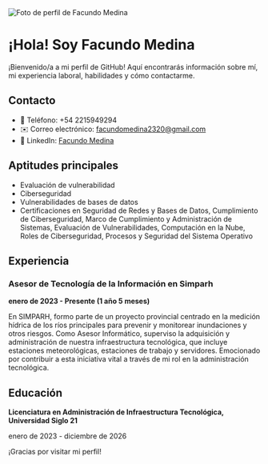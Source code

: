 <!DOCTYPE html>
<html lang="es">
<head>
  <meta charset="UTF-8">
  <meta name="viewport" content="width=device-width, initial-scale=1.0">
  <title>README de Facundo Medina</title>
</head>
<body>

<div class="container">
  <img src="https://via.placeholder.com/150" alt="Foto de perfil de Facundo Medina" class="profile-img">
  <h1>¡Hola! Soy Facundo Medina</h1>
  <p>¡Bienvenido/a a mi perfil de GitHub! Aquí encontrarás información sobre mí, mi experiencia laboral, habilidades y cómo contactarme.</p>
  
  <h2>Contacto</h2>
  <ul>
    <li>📱 Teléfono: +54 2215949294</li>
    <li>✉️ Correo electrónico: <a href="mailto:facundomedina2320@gmail.com">facundomedina2320@gmail.com</a></li>
    <li>💼 LinkedIn: <a href="https://www.linkedin.com/in/facundomedina-832b8a274/">Facundo Medina</a></li>
  </ul>

  <h2>Aptitudes principales</h2>
  <ul>
    <li>Evaluación de vulnerabilidad</li>
    <li>Ciberseguridad</li>
    <li>Vulnerabilidades de bases de datos</li>
    <li>Certificaciones en Seguridad de Redes y Bases de Datos, Cumplimiento de Ciberseguridad, Marco de Cumplimiento y Administración de Sistemas, Evaluación de Vulnerabilidades, Computación en la Nube, Roles de Ciberseguridad, Procesos y Seguridad del Sistema Operativo</li>
  </ul>

  <h2>Experiencia</h2>
  <h3>Asesor de Tecnología de la Información en Simparh</h3>
  <p><strong>enero de 2023 - Presente (1 año 5 meses)</strong></p>
  <p>En SIMPARH, formo parte de un proyecto provincial centrado en la medición hídrica de los ríos principales para prevenir y monitorear inundaciones y otros riesgos. Como Asesor Informático, superviso la adquisición y administración de nuestra infraestructura tecnológica, que incluye estaciones meteorológicas, estaciones de trabajo y servidores. Emocionado por contribuir a esta iniciativa vital a través de mi rol en la administración tecnológica.</p>

  <h2>Educación</h2>
  <p><strong>Licenciatura en Administración de Infraestructura Tecnológica, Universidad Siglo 21</strong></p>
  <p>enero de 2023 - diciembre de 2026</p>

  <p>¡Gracias por visitar mi perfil!</p>
</div>

</body>
</html>
